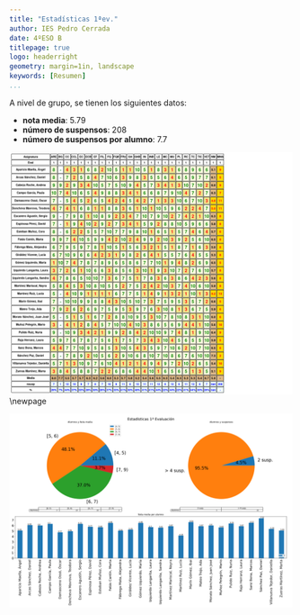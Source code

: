 ```yaml
---
title: "Estadísticas 1ªev." 
author: IES Pedro Cerrada
date: 4ºESO B
titlepage: true
logo: headerright
geometry: margin=1in, landscape
keywords: [Resumen]
...
```

A nivel de grupo, se tienen los siguientes datos: 
 
* **nota media**: 5.79 
* **número de suspensos**: 208 
* **número de suspensos por alumno**: 7.7 
  
 ![](actilla_1ev.png)\newpage
 
 ![](resumen_1ev.png) 
 
